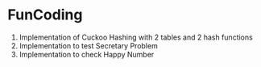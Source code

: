 # FunCoding
1. Implementation of Cuckoo Hashing with 2 tables and 2 hash functions
2. Implementation to test Secretary Problem
3. Implementation to check Happy Number
